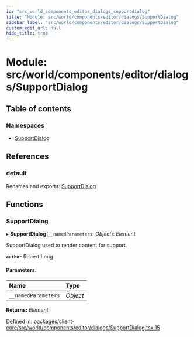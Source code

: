 ```yaml
---
id: "src_world_components_editor_dialogs_supportdialog"
title: "Module: src/world/components/editor/dialogs/SupportDialog"
sidebar_label: "src/world/components/editor/dialogs/SupportDialog"
custom_edit_url: null
hide_title: true
---
```


# Module: src/world/components/editor/dialogs/SupportDialog

## Table of contents

### Namespaces

- [SupportDialog](src_world_components_editor_dialogs_supportdialog.supportdialog.md)

## References

### default

Renames and exports: [SupportDialog](src_world_components_editor_dialogs_supportdialog.md#supportdialog)

## Functions

### SupportDialog

▸ **SupportDialog**(`__namedParameters`: *Object*): *Element*

SupportDialog used to render content for support.

**`author`** Robert Long

#### Parameters:

| Name | Type |
| :------ | :------ |
| `__namedParameters` | *Object* |

**Returns:** *Element*

Defined in: [packages/client-core/src/world/components/editor/dialogs/SupportDialog.tsx:15](https://github.com/xr3ngine/xr3ngine/blob/7e8e151f1/packages/client-core/src/world/components/editor/dialogs/SupportDialog.tsx#L15)
